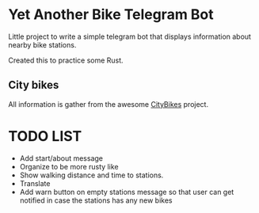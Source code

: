# Yet Another Bike Telegram Bot
Little project to write a simple telegram bot that displays information about nearby bike stations. 

Created this to practice some Rust.

## City bikes
All information is gather from the awesome [CityBikes](https://citybik.es/#about) project. 

# TODO LIST

* Add start/about message
* Organize to be more rusty like
* Show walking distance and time to stations.
* Translate
* Add warn button on empty stations message so that user can get notified in case the stations has any new bikes

